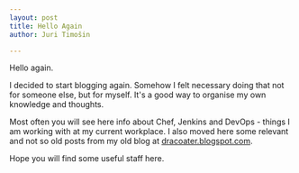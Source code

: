 ```yaml
---
layout: post
title: Hello Again
author: Juri Timošin

---
```


Hello again.

I decided to start blogging again. Somehow I felt necessary doing that not for someone else, but
for myself. It's a good way to organise my own knowledge and thoughts.

<!--more-->

Most often you will see here info about Chef, Jenkins and DevOps - things I am working with at my
current workplace. I also moved here some relevant and not so old posts from my old blog at
[dracoater.blogspot.com](http://dracoater.blogspot.com).

Hope you will find some useful staff here.
